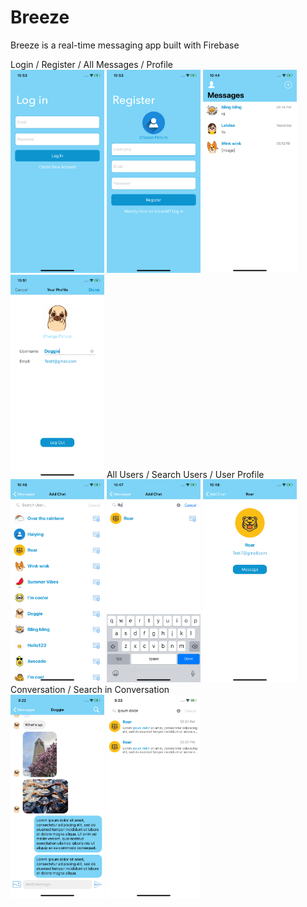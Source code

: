 # Breeze
Breeze is a real-time messaging app built with Firebase 

Login / Register / All Messages / Profile  
<img src="Screenshots/login.png" width="150"> <img src="Screenshots/register.png" width="150"> <img src="Screenshots/messages.png" width="150"> <img src="Screenshots/your-profile.png" width="150"> 
All Users / Search Users / User Profile  
<img src="Screenshots/all-users.png" width="150"> <img src="Screenshots/search-users.png" width="150"> <img src="Screenshots/user-profile.png" width="150">
Conversation / Search in Conversation  
<img src="Screenshots/conversation.png" width="150"> <img src="Screenshots/search-in-conversation.png" width="150">
